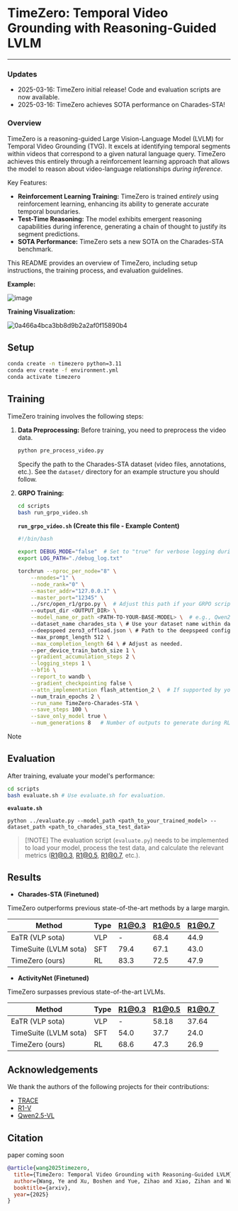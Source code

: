 # TimeZero: Temporal Video Grounding with Reasoning-Guided LVLM

---

### Updates

- 2025-03-16: TimeZero initial release! Code and evaluation scripts are now available.
- 2025-03-16: TimeZero achieves SOTA performance on Charades-STA!

### Overview

TimeZero is a reasoning-guided Large Vision-Language Model (LVLM) for Temporal Video Grounding (TVG). It excels at identifying temporal segments within videos that correspond to a given natural language query.  TimeZero achieves this entirely through a reinforcement learning approach that allows the model to reason about video-language relationships *during inference*.

Key Features:

*   **Reinforcement Learning Training:** TimeZero is trained *entirely* using reinforcement learning, enhancing its ability to generate accurate temporal boundaries.
*   **Test-Time Reasoning:** The model exhibits emergent reasoning capabilities during inference, generating a chain of thought to justify its segment predictions.
*   **SOTA Performance:** TimeZero sets a new SOTA on the Charades-STA benchmark.


This README provides an overview of TimeZero, including setup instructions, the training process, and evaluation guidelines.

**Example:**

![image](https://github.com/user-attachments/assets/f5ac9e6b-58f5-41e9-878d-a5ae5045b155)


**Training Visualization:**

![0a466a4bca3bb8d9b2a2af0f15890b4](https://github.com/user-attachments/assets/df1c35f5-8c30-400b-bce6-14e1f766752c)

## Setup

```bash
conda create -n timezero python=3.11
conda env create -f environment.yml
conda activate timezero
```

## Training

TimeZero training involves the following steps:

1.  **Data Preprocessing:**
    Before training, you need to preprocess the video data.

    ```bash
    python pre_process_video.py
    ```
    Specify the path to the Charades-STA dataset (video files, annotations, etc.).  See the `dataset/` directory for an example structure you should follow.

2.  **GRPO Training:**

    ```bash
    cd scripts
    bash run_grpo_video.sh
    ```

    **`run_grpo_video.sh` (Create this file - Example Content)**

    ```bash
    #!/bin/bash
    
    export DEBUG_MODE="false"  # Set to "true" for verbose logging during training.
    export LOG_PATH="./debug_log.txt"
    
    torchrun --nproc_per_node="8" \
        --nnodes="1" \
        --node_rank="0" \
        --master_addr="127.0.0.1" \
        --master_port="12345" \
        ../src/open_r1/grpo.py \  # Adjust this path if your GRPO script is located elsewhere
        --output_dir <OUTPUT_DIR> \
        --model_name_or_path <PATH-TO-YOUR-BASE-MODEL> \  # e.g., Qwen2-VL-Instruct
        --dataset_name charades_sta \ # Use your dataset name within data_configs.
        --deepspeed zero3_offload.json \ # Path to the deepspeed config file.
        --max_prompt_length 512 \
        --max_completion_length 64 \ # Adjust as needed.
        --per_device_train_batch_size 1 \
        --gradient_accumulation_steps 2 \
        --logging_steps 1 \
        --bf16 \
        --report_to wandb \
        --gradient_checkpointing false \
        --attn_implementation flash_attention_2 \  # If supported by your base model
        --num_train_epochs 2 \
        --run_name TimeZero-Charades-STA \
        --save_steps 100 \
        --save_only_model true \
        --num_generations 8   # Number of outputs to generate during RL.  Reduce for faster training/less memory.
    ```
> [!NOTE]

## Evaluation

After training, evaluate your model's performance:

```bash
cd scripts
bash evaluate.sh # Use evaluate.sh for evaluation.
```
**`evaluate.sh`**
```
python ../evaluate.py --model_path <path_to_your_trained_model> --dataset_path <path_to_charades_sta_test_data>
```

> [!NOTE] The evaluation script (`evaluate.py`) needs to be implemented to load your model, process the test data, and calculate the relevant metrics (R1@0.3, R1@0.5, R1@0.7, etc.).

## Results

-   **Charades-STA (Finetuned)**

TimeZero outperforms previous state-of-the-art methods by a large margin. 

| Method                | Type | R1@0.3 | R1@0.5 | R1@0.7 |
| --------------------- | ---- | ------ | ------ | ------ |
| EaTR (VLP sota)       | VLP  | -      | 68.4   | 44.9   |
| TimeSuite (LVLM sota) | SFT  | 79.4   | 67.1   | 43.0   |
| TimeZero (ours)       | RL   | 83.3   | 72.5   | 47.9   |

-   **ActivityNet (Finetuned)**

TimeZero surpasses previous state-of-the-art LVLMs. 

| Method                | Type | R1@0.3 | R1@0.5 | R1@0.7 |
| --------------------- | ---- | ------ | ------ | ------ |
| EaTR (VLP sota)       | VLP  | -      | 58.18  | 37.64  |
| TimeSuite (LVLM sota) | SFT  | 54.0   | 37.7   | 24.0   |
| TimeZero (ours)       | RL   | 68.6   | 47.3   | 26.9   |

## Acknowledgements

We thank the authors of the following projects for their contributions:

*   [TRACE](https://github.com/gyxxyg/TRACE)
*    [R1-V](https://github.com/Deep-Agent/R1-V)
*   [Qwen2.5-VL](https://github.com/QwenLM/Qwen2.5-VL)

## Citation

paper coming soon

```bibtex
@article{wang2025timezero,
  title={TimeZero: Temporal Video Grounding with Reasoning-Guided LVLM},
  author={Wang, Ye and Xu, Boshen and Yue, Zihao and Xiao, Zihan and Wang, Ziheng and Zhang, Liang and Yang, Dingyi and Wang, Wenxuan and Jin, Qin},
  booktitle={arxiv},
  year={2025}
}
```
